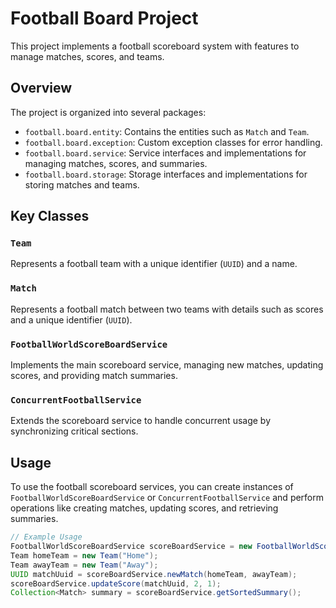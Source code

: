 # Football Board Project

This project implements a football scoreboard system with features to manage matches, scores, and teams.

## Overview

The project is organized into several packages:

- `football.board.entity`: Contains the entities such as `Match` and `Team`.
- `football.board.exception`: Custom exception classes for error handling.
- `football.board.service`: Service interfaces and implementations for managing matches, scores, and summaries.
- `football.board.storage`: Storage interfaces and implementations for storing matches and teams.

## Key Classes

### `Team`

Represents a football team with a unique identifier (`UUID`) and a name.

### `Match`

Represents a football match between two teams with details such as scores and a unique identifier (`UUID`).

### `FootballWorldScoreBoardService`

Implements the main scoreboard service, managing new matches, updating scores, and providing match summaries.

### `ConcurrentFootballService`

Extends the scoreboard service to handle concurrent usage by synchronizing critical sections.

## Usage

To use the football scoreboard services, you can create instances of `FootballWorldScoreBoardService` or `ConcurrentFootballService` and perform operations like creating matches, updating scores, and retrieving summaries.

```java
// Example Usage
FootballWorldScoreBoardService scoreBoardService = new FootballWorldScoreBoardService();
Team homeTeam = new Team("Home");
Team awayTeam = new Team("Away");
UUID matchUuid = scoreBoardService.newMatch(homeTeam, awayTeam);
scoreBoardService.updateScore(matchUuid, 2, 1);
Collection<Match> summary = scoreBoardService.getSortedSummary();
